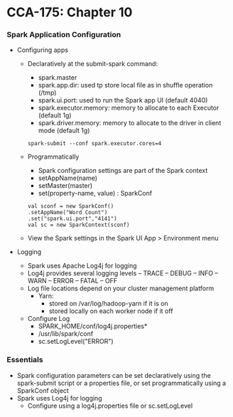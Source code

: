 # CCA-175: Chapter 10

### Spark Application Configuration 

- Configuring apps 

  - Declaratively at the submit-spark command:

    - spark.master
    - spark.app.dir: used tp store local file as in shuffle operation (/tmp)
    - spark.ui.port: used to run the Spark app UI (default 4040)
    - spark.executor.memory: memory to allocate to each Executor (default 1g)
    - spark.driver.memory: memory to allocate to the driver in client mode (default 1g)

    ```
    spark-submit --conf spark.executor.cores=4
    ```

  - Programmatically 

    - Spark configuration settings are part of the Spark context
    - setAppName(name)
    - setMaster(master) 
    - set(property-name, value) : SparkConf 

    ```
    val sconf = new SparkConf()
    .setAppName("Word Count")
    .set("spark.ui.port","4141")
    val sc = new SparkContext(sconf)
    ```

  - View the Spark settings in the Spark UI App > Environment menu

- Logging

  - Spark uses Apache Log4j for logging
  - Log4j provides several logging levels – TRACE – DEBUG – INFO – WARN – ERROR – FATAL – OFF
  - Log file locations depend on your cluster management platform
    - Yarn: 
      - stored on /var/log/hadoop-yarn if it is on
      - stored locally on each worker node if it off
  - Configure Log
    - SPARK_HOME/conf/log4j.properties* 
    - /usr/lib/spark/conf 
    - sc.setLogLevel("ERROR") 

### Essentials

- Spark configuration parameters can be set declaratively using the spark-submit script or a properties file, or set programmatically using a SparkConf object
- Spark uses Log4j for logging
  - Configure using a log4j.properties file or sc.setLogLevel
